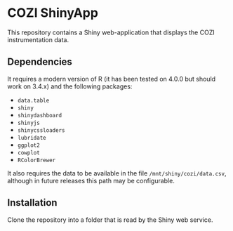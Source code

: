 # COZI ShinyApp

This repository contains a Shiny web-application that displays the COZI instrumentation data.

## Dependencies

It requires a modern version of R (it has been tested on 4.0.0 but should work on 3.4.x) and the following packages:

  - `data.table`
  - `shiny`
  - `shinydashboard`
  - `shinyjs`
  - `shinycssloaders`
  - `lubridate`
  - `ggplot2`
  - `cowplot`
  - `RColorBrewer`
  
It also requires the data to be available in the file `/mnt/shiny/cozi/data.csv`, although in future releases this path may be configurable.
  
## Installation

Clone the repository into a folder that is read by the Shiny web service.
